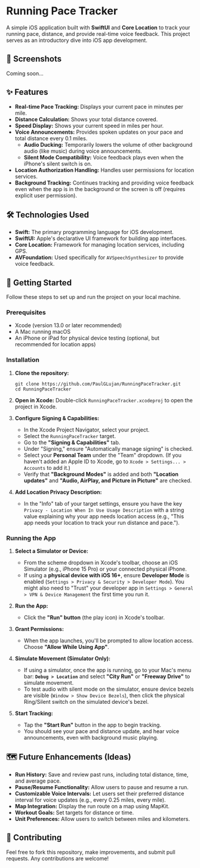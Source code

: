 # Running Pace Tracker

A simple iOS application built with **SwiftUI** and **Core Location** to track your running pace, distance, and provide real-time voice feedback. This project serves as an introductory dive into iOS app development.

## 📸 Screenshots
Coming soon...

## ✨ Features

*   **Real-time Pace Tracking:** Displays your current pace in minutes per mile.
*   **Distance Calculation:** Shows your total distance covered.
*   **Speed Display:** Shows your current speed in miles per hour.
*   **Voice Announcements:** Provides spoken updates on your pace and total distance every 0.1 miles.
    * **Audio Ducking:** Temporarily lowers the volume of other background audio (like music) during voice announcements.
    * **Silent Mode Compatibility:** Voice feedback plays even when the iPhone's silent switch is on.
*   **Location Authorization Handling:** Handles user permissions for location services.
*   **Background Tracking:** Continues tracking and providing voice feedback even when the app is in the background or the screen is off (requires explicit user permission).

## 🛠️ Technologies Used

*   **Swift:** The primary programming language for iOS development.
*   **SwiftUI:** Apple's declarative UI framework for building app interfaces.
*   **Core Location:** Framework for managing location services, including GPS.
*   **AVFoundation:** Used specifically for `AVSpeechSynthesizer` to provide voice feedback.

## 🚀 Getting Started

Follow these steps to set up and run the project on your local machine.

### Prerequisites

*   Xcode (version 13.0 or later recommended)
*   A Mac running macOS
*   An iPhone or iPad for physical device testing (optional, but recommended for location apps)

### Installation

1.  **Clone the repository:**
    
        git clone https://github.com/PaulGLujan/RunningPaceTracker.git
        cd RunningPaceTracker
    
2.  **Open in Xcode:** Double-click `RunningPaceTracker.xcodeproj` to open the project in Xcode.
    
3.  **Configure Signing & Capabilities:**
    
    *   In the Xcode Project Navigator, select your project.
    *   Select the `RunningPaceTracker` target.
    *   Go to the **"Signing & Capabilities"** tab.
    *   Under "Signing," ensure "Automatically manage signing" is checked.
    *   Select your **Personal Team** under the "Team" dropdown. (If you haven't added an Apple ID to Xcode, go to `Xcode > Settings... > Accounts` to add it.)
    *   Verify that **"Background Modes"** is added and both **"Location updates"** and **"Audio, AirPlay, and Picture in Picture"** are checked.
4.  **Add Location Privacy Description:**
    
    *   In the "Info" tab of your target settings, ensure you have the key `Privacy - Location When In Use Usage Description` with a string value explaining why your app needs location access (e.g., "This app needs your location to track your run distance and pace.").

### Running the App

1.  **Select a Simulator or Device:**
    
    *   From the scheme dropdown in Xcode's toolbar, choose an iOS Simulator (e.g., iPhone 15 Pro) or your connected physical iPhone.
    *   If using a **physical device with iOS 16+**, ensure **Developer Mode** is enabled (`Settings > Privacy & Security > Developer Mode`). You might also need to "Trust" your developer app in `Settings > General > VPN & Device Management` the first time you run it.
2.  **Run the App:**
    
    *   Click the **"Run" button** (the play icon) in Xcode's toolbar.
3.  **Grant Permissions:**
    
    *   When the app launches, you'll be prompted to allow location access. Choose **"Allow While Using App"**.
4.  **Simulate Movement (Simulator Only):**
    
    *   If using a simulator, once the app is running, go to your Mac's menu bar: **`Debug > Location`** and select **"City Run"** or **"Freeway Drive"** to simulate movement.
    * To test audio with silent mode on the simulator, ensure device bezels are visible (`Window > Show Device Bezels`), then click the physical Ring/Silent switch on the simulated device's bezel.
5.  **Start Tracking:**
    
    *   Tap the **"Start Run"** button in the app to begin tracking.
    *   You should see your pace and distance update, and hear voice announcements, even with background music playing.

## 🗺️ Future Enhancements (Ideas)

*   **Run History:** Save and review past runs, including total distance, time, and average pace.
*   **Pause/Resume Functionality:** Allow users to pause and resume a run.
*   **Customizable Voice Intervals:** Let users set their preferred distance interval for voice updates (e.g., every 0.25 miles, every mile).
*   **Map Integration:** Display the run route on a map using MapKit.
*   **Workout Goals:** Set targets for distance or time.
*   **Unit Preferences:** Allow users to switch between miles and kilometers.

## 🤝 Contributing

Feel free to fork this repository, make improvements, and submit pull requests. Any contributions are welcome!
